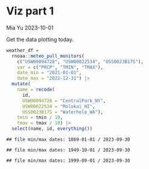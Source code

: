 Viz part 1
================
Mia Yu
2023-10-01

Get the data plotting today.

``` r
weather_df = 
  rnoaa::meteo_pull_monitors(
    c("USW00094728", "USW00022534", "USS0023B17S"),
    var = c("PRCP", "TMIN", "TMAX"), 
    date_min = "2021-01-01",
    date_max = "2022-12-31") |>
  mutate(
    name = recode(
      id, 
      USW00094728 = "CentralPark_NY", 
      USW00022534 = "Molokai_HI",
      USS0023B17S = "Waterhole_WA"),
    tmin = tmin / 10,
    tmax = tmax / 10) |>
  select(name, id, everything())
```

    ## file min/max dates: 1869-01-01 / 2023-09-30

    ## file min/max dates: 1949-10-01 / 2023-09-30

    ## file min/max dates: 1999-09-01 / 2023-09-30
